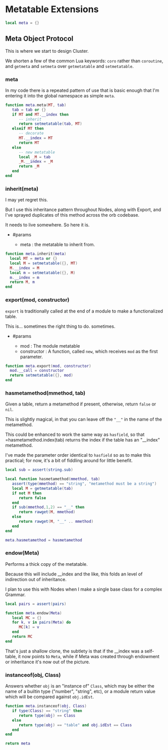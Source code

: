 # Metatable Extensions


```lua
local meta = {}
```
## Meta Object Protocol

This is where we start to design Cluster.


We shorten a few of the common Lua keywords: ``coro`` rather than ``coroutine``,
and ``getmeta`` and ``setmeta`` over ``getmetatable`` and ``setmetatable``.

### meta

In my code there is a repeated pattern of use that is basic enough that I'm
entering it into the global namespace as simple ``meta``.

```lua
function meta.meta(MT, tab)
   tab = tab or {}
   if MT and MT.__index then
      -- inherit
      return setmetatable(tab, MT)
   elseif MT then
      -- decorate
      MT.__index = MT
      return MT
   else
      -- new metatable
      local _M = tab
      _M.__index = _M
      return _M
   end
end
```
### inherit(meta)

I may yet regret this.


But I use this inheritance pattern throughout Nodes, along with Export,
and I've sprayed duplicates of this method across the orb codebase.


It needs to live somewhere. So here it is.


- #params


  - meta : the metatable to inherit from.



```lua
function meta.inherit(meta)
  local MT = meta or {}
  local M = setmetatable({}, MT)
  M.__index = M
  local m = setmetatable({}, M)
  m.__index = m
  return M, m
end
```
### export(mod, constructor)

``export`` is traditionally called at the end of a module to make a
functionalized table.


This is... sometimes the right thing to do. sometimes.


- #params


  - mod :  The module metatable
  - constructor :  A function, called ``new``, which receives ``mod`` as the
                   first parameter.

```lua
function meta.export(mod, constructor)
  mod.__call = constructor
  return setmetatable({}, mod)
end
```
### hasmetamethod(mmethod, tab)

Given a table, return a metamethod if present, otherwise, return ``false`` or
``nil``.


This is slightly magical, in that you can leave off the ``"__"`` in the name
of the metamethod.


This could be enhanced to work the same way as ``hasfield``, so that
=hasmetamethod.index(tab) returns the index if the table has an "__index"
metamethod.


I've made the parameter order identical to ``hasfield`` so as to make this
practical; for now, it's a bit of fiddling around for little benefit.

```lua
local sub = assert(string.sub)

local function hasmetamethod(mmethod, tab)
   assert(type(mmethod) == "string", "metamethod must be a string")
   local M = getmetatable(tab)
   if not M then
      return false
   end
   if sub(mmethod,1,2) == "__" then
      return rawget(M, mmethod)
   else
      return rawget(M, "__" .. mmethod)
   end
end

meta.hasmetamethod = hasmetamethod
```
### endow(Meta)

Performs a thick copy of the metatable.


Because this will include __index and the like, this folds an level of
indirection out of inheritance.


I plan to use this with Nodes when I make a single base class for a complex
Grammar.

```lua
local pairs = assert(pairs)

function meta.endow(Meta)
   local MC = {}
   for k, v in pairs(Meta) do
      MC[k] = v
   end
   return MC
end
```

That's just a shallow clone, the subtlety is that if the __index was a
self-table, it now points to ``Meta``, while if Meta was created through
endowment or inheritance it's now out of the picture.

### instanceof(obj, Class)

Answers whether ``obj`` is an "instance of" ``Class``, which may be either the
name of a builtin type ("number", "string", etc), or a module return value
which will be compared against ``obj.idEst``.

```lua
function meta.instanceof(obj, Class)
   if type(Class) == "string" then
      return type(obj) == Class
   else
      return type(obj) == "table" and obj.idEst == Class
   end
end
```
```lua
return meta
```
